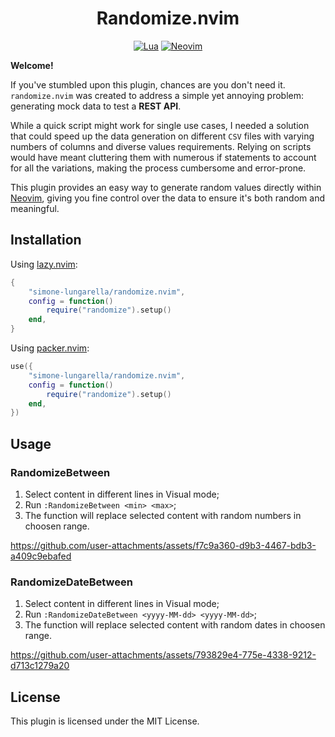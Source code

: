 <div align="center">

# Randomize.nvim

[![Lua](https://img.shields.io/badge/Lua-blue.svg?style=for-the-badge&logo=lua)](http://www.lua.org)
[![Neovim](https://img.shields.io/badge/Neovim%200.9+-green.svg?style=for-the-badge&logo=neovim)](https://neovim.io)

</div>

**Welcome!** 

If you've stumbled upon this plugin, chances are you don't need it. `randomize.nvim` was created to address a simple yet annoying problem: generating mock data to test a **REST API**.

While a quick script might work for single use cases, I needed a solution that could speed up the data generation on different `CSV` files with varying numbers of columns and diverse values requirements. Relying on scripts would have meant cluttering them with numerous if statements to account for all the variations, making the process cumbersome and error-prone.

This plugin provides an easy way to generate random values directly within [Neovim](https://neovim.io), giving you fine control over the data to ensure it's both random and meaningful.

## Installation

Using [lazy.nvim](https://github.com/folke/lazy.nvim):
```lua
{
    "simone-lungarella/randomize.nvim",
    config = function()
        require("randomize").setup()
    end,
}
```

Using [packer.nvim](https://github.com/wbthomason/packer.nvim):
```lua
use({
    "simone-lungarella/randomize.nvim",
    config = function()
        require("randomize").setup()
    end,
})
```

## Usage

### RandomizeBetween

1. Select content in different lines in Visual mode;
2. Run `:RandomizeBetween <min> <max>`;
3. The function will replace selected content with random numbers in choosen range.

https://github.com/user-attachments/assets/f7c9a360-d9b3-4467-bdb3-a409c9ebafed

### RandomizeDateBetween

1. Select content in different lines in Visual mode;
2. Run `:RandomizeDateBetween <yyyy-MM-dd> <yyyy-MM-dd>`;
3. The function will replace selected content with random dates in choosen range.

https://github.com/user-attachments/assets/793829e4-775e-4338-9212-d713c1279a20

## License

This plugin is licensed under the MIT License.

